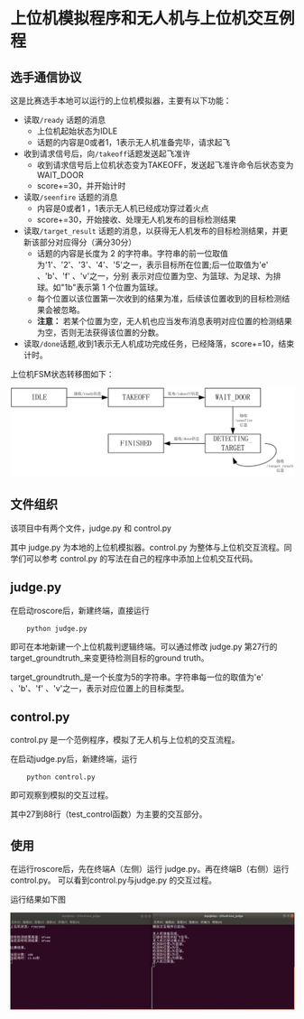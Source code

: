 # 上位机模拟程序和无人机与上位机交互例程

## 选手通信协议

这是比赛选手本地可以运行的上位机模拟器，主要有以下功能：

- 读取`/ready` 话题的消息 
  - 上位机起始状态为IDLE
  - 话题的内容是0或者1，1表示无人机准备完毕，请求起飞
- 收到请求信号后，向`/takeoff`话题发送起飞准许
  - 收到请求信号后上位机状态变为TAKEOFF，发送起飞准许命令后状态变为WAIT_DOOR
  - score+=30，并开始计时
- 读取`/seenfire` 话题的消息
  - 内容是0或者1 ，1表示无人机已经成功穿过着火点
  - score+=30，开始接收、处理无人机发布的目标检测结果
- 读取`/target_result` 话题的消息，以获得无人机发布的目标检测结果，并更新该部分对应得分（满分30分）
  - 话题的内容是长度为 2 的字符串。字符串的前一位取值为'1'、'2'、'3'、'4'、'5'之一，表示目标所在位置;后一位取值为'e' 、'b'、'f' 、'v'之一，分别
表示对应位置为空、为篮球、为足球、为排球。如"1b"表示第 1 个位置为篮球。
  - 每个位置以该位置第一次收到的结果为准，后续该位置收到的目标检测结果会被忽略。
  - **注意：** 若某个位置为空，无人机也应当发布消息表明对应位置的检测结果为空，否则无法获得该位置的分数。
- 读取`/done`话题,收到1表示无人机成功完成任务，已经降落，score+=10，结束计时。

上位机FSM状态转移图如下：

![result](img/状态转移图.png)


## 文件组织

该项目中有两个文件，judge.py 和 control.py

其中 judge.py 为本地的上位机模拟器。control.py 为整体与上位机交互流程。同学们可以参考 control.py 的写法在自己的程序中添加上位机交互代码。

## judge.py

在启动roscore后，新建终端，直接运行 

```Shell
    python judge.py
```

即可在本地新建一个上位机裁判逻辑终端。可以通过修改 judge.py 第27行的target_groundtruth_来变更待检测目标的ground truth。

target_groundtruth_是一个长度为5的字符串。字符串每一位的取值为'e' 、'b'、'f' 、'v'之一，表示对应位置上的目标类型。

## control.py

control.py 是一个范例程序，模拟了无人机与上位机的交互流程。

在启动judge.py后，新建终端，运行

```Shell
    python control.py
```

即可观察到模拟的交互过程。

其中27到88行（test_control函数）为主要的交互部分。

## 使用

在运行roscore后，先在终端A（左侧）运行 judge.py。再在终端B（右侧）运行 control.py。 
可以看到control.py与judge.py 的交互过程。

运行结果如下图

![result](img/demo.png)